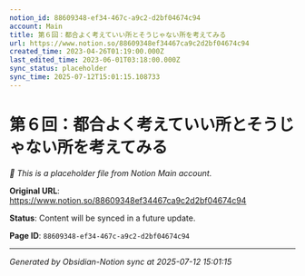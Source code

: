 ```yaml
---
notion_id: 88609348-ef34-467c-a9c2-d2bf04674c94
account: Main
title: 第６回：都合よく考えていい所とそうじゃない所を考えてみる
url: https://www.notion.so/88609348ef34467ca9c2d2bf04674c94
created_time: 2023-04-26T01:19:00.000Z
last_edited_time: 2023-06-01T03:18:00.000Z
sync_status: placeholder
sync_time: 2025-07-12T15:01:15.108733
---
```


# 第６回：都合よく考えていい所とそうじゃない所を考えてみる

*🔄 This is a placeholder file from Notion Main account.*

**Original URL**: https://www.notion.so/88609348ef34467ca9c2d2bf04674c94

**Status**: Content will be synced in a future update.

**Page ID**: `88609348-ef34-467c-a9c2-d2bf04674c94`

---

*Generated by Obsidian-Notion sync at 2025-07-12 15:01:15*
